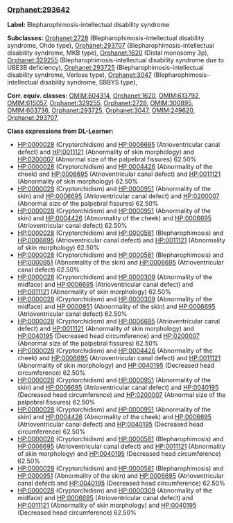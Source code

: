 
### [Orphanet:293642](http://www.orpha.net/ORDO/Orphanet_293642)
**Label:** Blepharophimosis-intellectual disability syndrome

**Subclasses:** [Orphanet:2728](http://www.orpha.net/ORDO/Orphanet_2728) (Blepharophimosis-intellectual disability syndrome, Ohdo type), [Orphanet:293707](http://www.orpha.net/ORDO/Orphanet_293707) (Blepharophimosis-intellectual disability syndrome, MKB type), [Orphanet:1620](http://www.orpha.net/ORDO/Orphanet_1620) (Distal monosomy 3p), [Orphanet:329255](http://www.orpha.net/ORDO/Orphanet_329255) (Blepharophimosis-intellectual disability syndrome due to UBE3B deficiency), [Orphanet:293725](http://www.orpha.net/ORDO/Orphanet_293725) (Blepharophimosis-intellectual disability syndrome, Verloes type), [Orphanet:3047](http://www.orpha.net/ORDO/Orphanet_3047) (Blepharophimosis-intellectual disability syndrome, SBBYS type), 

**Corr. equiv. classes:** [OMIM:604314](http://purl.obolibrary.org/obo/OMIM_604314), [Orphanet:1620](http://www.orpha.net/ORDO/Orphanet_1620), [OMIM:613792](http://purl.obolibrary.org/obo/OMIM_613792), [OMIM:615057](http://purl.obolibrary.org/obo/OMIM_615057), [Orphanet:329255](http://www.orpha.net/ORDO/Orphanet_329255), [Orphanet:2728](http://www.orpha.net/ORDO/Orphanet_2728), [OMIM:300895](http://purl.obolibrary.org/obo/OMIM_300895), [OMIM:603736](http://purl.obolibrary.org/obo/OMIM_603736), [Orphanet:293725](http://www.orpha.net/ORDO/Orphanet_293725), [Orphanet:3047](http://www.orpha.net/ORDO/Orphanet_3047), [OMIM:249620](http://purl.obolibrary.org/obo/OMIM_249620), [Orphanet:293707](http://www.orpha.net/ORDO/Orphanet_293707), 

**Class expressions from DL-Learner:**

- [HP:0000028](http://purl.obolibrary.org/obo/HP_0000028) (Cryptorchidism) and [HP:0006695](http://purl.obolibrary.org/obo/HP_0006695) (Atrioventricular canal defect) and [HP:0011121](http://purl.obolibrary.org/obo/HP_0011121) (Abnormality of skin morphology) and [HP:0200007](http://purl.obolibrary.org/obo/HP_0200007) (Abnormal size of the palpebral fissures) 62.50%
- [HP:0000028](http://purl.obolibrary.org/obo/HP_0000028) (Cryptorchidism) and [HP:0004426](http://purl.obolibrary.org/obo/HP_0004426) (Abnormality of the cheek) and [HP:0006695](http://purl.obolibrary.org/obo/HP_0006695) (Atrioventricular canal defect) and [HP:0011121](http://purl.obolibrary.org/obo/HP_0011121) (Abnormality of skin morphology) 62.50%
- [HP:0000028](http://purl.obolibrary.org/obo/HP_0000028) (Cryptorchidism) and [HP:0000951](http://purl.obolibrary.org/obo/HP_0000951) (Abnormality of the skin) and [HP:0006695](http://purl.obolibrary.org/obo/HP_0006695) (Atrioventricular canal defect) and [HP:0200007](http://purl.obolibrary.org/obo/HP_0200007) (Abnormal size of the palpebral fissures) 62.50%
- [HP:0000028](http://purl.obolibrary.org/obo/HP_0000028) (Cryptorchidism) and [HP:0000951](http://purl.obolibrary.org/obo/HP_0000951) (Abnormality of the skin) and [HP:0004426](http://purl.obolibrary.org/obo/HP_0004426) (Abnormality of the cheek) and [HP:0006695](http://purl.obolibrary.org/obo/HP_0006695) (Atrioventricular canal defect) 62.50%
- [HP:0000028](http://purl.obolibrary.org/obo/HP_0000028) (Cryptorchidism) and [HP:0000581](http://purl.obolibrary.org/obo/HP_0000581) (Blepharophimosis) and [HP:0006695](http://purl.obolibrary.org/obo/HP_0006695) (Atrioventricular canal defect) and [HP:0011121](http://purl.obolibrary.org/obo/HP_0011121) (Abnormality of skin morphology) 62.50%
- [HP:0000028](http://purl.obolibrary.org/obo/HP_0000028) (Cryptorchidism) and [HP:0000581](http://purl.obolibrary.org/obo/HP_0000581) (Blepharophimosis) and [HP:0000951](http://purl.obolibrary.org/obo/HP_0000951) (Abnormality of the skin) and [HP:0006695](http://purl.obolibrary.org/obo/HP_0006695) (Atrioventricular canal defect) 62.50%
- [HP:0000028](http://purl.obolibrary.org/obo/HP_0000028) (Cryptorchidism) and [HP:0000309](http://purl.obolibrary.org/obo/HP_0000309) (Abnormality of the midface) and [HP:0006695](http://purl.obolibrary.org/obo/HP_0006695) (Atrioventricular canal defect) and [HP:0011121](http://purl.obolibrary.org/obo/HP_0011121) (Abnormality of skin morphology) 62.50%
- [HP:0000028](http://purl.obolibrary.org/obo/HP_0000028) (Cryptorchidism) and [HP:0000309](http://purl.obolibrary.org/obo/HP_0000309) (Abnormality of the midface) and [HP:0000951](http://purl.obolibrary.org/obo/HP_0000951) (Abnormality of the skin) and [HP:0006695](http://purl.obolibrary.org/obo/HP_0006695) (Atrioventricular canal defect) 62.50%
- [HP:0000028](http://purl.obolibrary.org/obo/HP_0000028) (Cryptorchidism) and [HP:0006695](http://purl.obolibrary.org/obo/HP_0006695) (Atrioventricular canal defect) and [HP:0011121](http://purl.obolibrary.org/obo/HP_0011121) (Abnormality of skin morphology) and [HP:0040195](http://purl.obolibrary.org/obo/HP_0040195) (Decreased head circumference) and [HP:0200007](http://purl.obolibrary.org/obo/HP_0200007) (Abnormal size of the palpebral fissures) 62.50%
- [HP:0000028](http://purl.obolibrary.org/obo/HP_0000028) (Cryptorchidism) and [HP:0004426](http://purl.obolibrary.org/obo/HP_0004426) (Abnormality of the cheek) and [HP:0006695](http://purl.obolibrary.org/obo/HP_0006695) (Atrioventricular canal defect) and [HP:0011121](http://purl.obolibrary.org/obo/HP_0011121) (Abnormality of skin morphology) and [HP:0040195](http://purl.obolibrary.org/obo/HP_0040195) (Decreased head circumference) 62.50%
- [HP:0000028](http://purl.obolibrary.org/obo/HP_0000028) (Cryptorchidism) and [HP:0000951](http://purl.obolibrary.org/obo/HP_0000951) (Abnormality of the skin) and [HP:0006695](http://purl.obolibrary.org/obo/HP_0006695) (Atrioventricular canal defect) and [HP:0040195](http://purl.obolibrary.org/obo/HP_0040195) (Decreased head circumference) and [HP:0200007](http://purl.obolibrary.org/obo/HP_0200007) (Abnormal size of the palpebral fissures) 62.50%
- [HP:0000028](http://purl.obolibrary.org/obo/HP_0000028) (Cryptorchidism) and [HP:0000951](http://purl.obolibrary.org/obo/HP_0000951) (Abnormality of the skin) and [HP:0004426](http://purl.obolibrary.org/obo/HP_0004426) (Abnormality of the cheek) and [HP:0006695](http://purl.obolibrary.org/obo/HP_0006695) (Atrioventricular canal defect) and [HP:0040195](http://purl.obolibrary.org/obo/HP_0040195) (Decreased head circumference) 62.50%
- [HP:0000028](http://purl.obolibrary.org/obo/HP_0000028) (Cryptorchidism) and [HP:0000581](http://purl.obolibrary.org/obo/HP_0000581) (Blepharophimosis) and [HP:0006695](http://purl.obolibrary.org/obo/HP_0006695) (Atrioventricular canal defect) and [HP:0011121](http://purl.obolibrary.org/obo/HP_0011121) (Abnormality of skin morphology) and [HP:0040195](http://purl.obolibrary.org/obo/HP_0040195) (Decreased head circumference) 62.50%
- [HP:0000028](http://purl.obolibrary.org/obo/HP_0000028) (Cryptorchidism) and [HP:0000581](http://purl.obolibrary.org/obo/HP_0000581) (Blepharophimosis) and [HP:0000951](http://purl.obolibrary.org/obo/HP_0000951) (Abnormality of the skin) and [HP:0006695](http://purl.obolibrary.org/obo/HP_0006695) (Atrioventricular canal defect) and [HP:0040195](http://purl.obolibrary.org/obo/HP_0040195) (Decreased head circumference) 62.50%
- [HP:0000028](http://purl.obolibrary.org/obo/HP_0000028) (Cryptorchidism) and [HP:0000309](http://purl.obolibrary.org/obo/HP_0000309) (Abnormality of the midface) and [HP:0006695](http://purl.obolibrary.org/obo/HP_0006695) (Atrioventricular canal defect) and [HP:0011121](http://purl.obolibrary.org/obo/HP_0011121) (Abnormality of skin morphology) and [HP:0040195](http://purl.obolibrary.org/obo/HP_0040195) (Decreased head circumference) 62.50%


